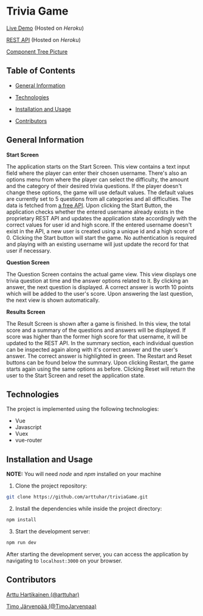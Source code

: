 # Trivia Game

[Live Demo](https://at-trivia-game.herokuapp.com/) (Hosted on _Heroku_)

[REST API](https://at-assignment-api.herokuapp.com/trivia) (Hosted on _Heroku_)

[Component Tree Picture](docs/component_tree.png)

## Table of Contents

- [General Information](#general-information)

- [Technologies](#technologies)

- [Installation and Usage](#installation-and-usage)

- [Contributors](#contributors)

## General Information

**Start Screen**

The application starts on the Start Screen. This view contains a text input field where the player can enter their chosen username. There's also an options menu from where the player can select the difficulty, the amount and the category of their desired trivia questions. If the player doesn't change these options, the game will use default values. The default values are currently set to 5 questions from all categories and all difficulties. The data is fetched from [a free API](https://opentdb.com/api_config.php). Upon clicking the Start Button, the application checks whether the entered username already exists in the proprietary REST API and updates the application state accordingly with the correct values for user id and high score. If the entered username doesn't exist in the API, a new user is created using a unique id and a high score of 0. Clicking the Start button will start the game. No authentication is required and playing with an existing username will just update the record for that user if necessary.

**Question Screen**

The Question Screen contains the actual game view. This view displays one trivia question at time and the answer options related to it. By clicking an answer, the next question is displayed. A correct answer is worth 10 points which will be added to the user's score. Upon answering the last question, the next view is shown automatically.

**Results Screen**

The Result Screen is shown after a game is finished. In this view, the total score and a summary of the questions and answers will be displayed. If score was higher than the former high score for that username,  it will be updated to the REST API. In the summary section, each individual question can be inspected again along with it's correct answer and the user's answer. The correct answer is highlighted in green. The Restart and Reset buttons can be found below the summary. Upon clicking Restart, the game starts again using the same options as before. Clicking Reset will return the user to the Start Screen and reset the application state.

## Technologies

The project is implemented using the following technologies:

- Vue
- Javascript
- Vuex
- vue-router

## Installation and Usage

**NOTE:** You will need _node_ and _npm_ installed on your machine

1) Clone the project repository:

```sh
git clone https://github.com/arttuhar/triviaGame.git
```

2) Install the dependencies while inside the project directory:

```sh
npm install
```

3) Start the development server:

```sh
npm run dev
```

After starting the development server, you can access the application by navigating to `localhost:3000` on your browser.

## Contributors

[Arttu Hartikainen (@arttuhar)](https://github.com/arttuhar)

[Timo Järvenpää (@TimoJarvenpaa)](https://github.com/TimoJarvenpaa)
